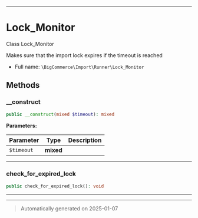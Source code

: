 ***

# Lock_Monitor

Class Lock_Monitor

Makes sure that the import lock expires if the timeout is reached

* Full name: `\BigCommerce\Import\Runner\Lock_Monitor`




## Methods


### __construct



```php
public __construct(mixed $timeout): mixed
```








**Parameters:**

| Parameter | Type | Description |
|-----------|------|-------------|
| `$timeout` | **mixed** |  |





***

### check_for_expired_lock



```php
public check_for_expired_lock(): void
```












***


***
> Automatically generated on 2025-01-07
